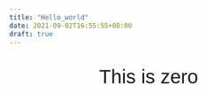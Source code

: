 ```yaml
---
title: "Hello_world"
date: 2021-09-02T16:55:55+08:00
draft: true
---
```






<p style="text-align:center;color:;font-size:35px;font-family:arial">This is zero</p> 


